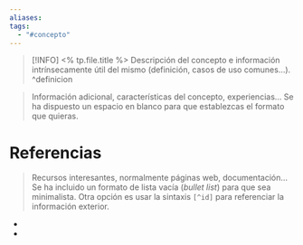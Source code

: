 ```yaml
---
aliases: 
tags:
  - "#concepto"
---
```

> [!INFO] <% tp.file.title %>
> Descripción del concepto e información intrínsecamente útil del mismo (definición, casos de uso comunes…).
^definicion

> Información adicional, características del concepto, experiencias…
> Se ha dispuesto un espacio en blanco para que establezcas el formato que quieras.

# Referencias

> Recursos interesantes, normalmente páginas web, documentación…
> Se ha incluido un formato de lista vacía (*bullet list*) para que sea minimalista.
> Otra opción es usar la sintaxis `[^id]` para referenciar la información exterior.

- 
- 
